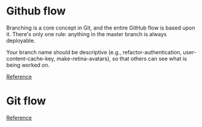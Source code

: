 # Github flow
Branching is a core concept in Git, and the entire GitHub flow is based upon it. There's only one rule: anything in the master branch is always deployable.

Your branch name should be descriptive (e.g., refactor-authentication, user-content-cache-key, make-retina-avatars), so that others can see what is being worked on.

[Reference](https://guides.github.com/introduction/flow/) 
# Git flow

[Reference](https://nvie.com/posts/a-successful-git-branching-model/)

